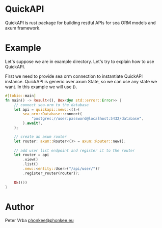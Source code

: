 # QuickAPI

QuickAPI is rust package for building restful APIs for sea ORM models and axum framework.

# Example

Let's suppose we are in example directory. Let's try to explain how to use QuickAPI.

First we need to provide sea orm connection to instantiate QuickAPI instance.
QuickAPI is generic over axum State, so we can use any state we want. In this example we will use ().

```rust
#[tokio::main]
fn main() -> Result<(), Box<dyn std::error::Error>> {
    // connect sea-orm to the database
    let api = quickapi::new::<()>(
        sea_orm::Database::connect(
            "postgres://user:password@localhost:5432/database",
        ).await?,
    );

    // create an axum router
    let router: axum::Router<()> = axum::Router::new();
    
    // add user list endpoint and register it to the router
    let router = api
        .view()
        .list()
        .new::<entity::User>("/api/user/")?
        .register_router(router)?;
    
    Ok(())
}
```

# Author

Peter Vrba <phonkee@phonkee.eu>
